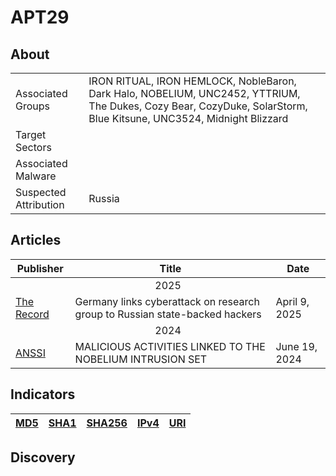 <h1>APT29</h1>

<h2>About</h2>
<table>
  <tr>
    <td>Associated Groups</td>
    <td>IRON RITUAL, IRON HEMLOCK, NobleBaron, Dark Halo, NOBELIUM, UNC2452, YTTRIUM, The Dukes, Cozy Bear, CozyDuke, SolarStorm, Blue Kitsune, UNC3524, Midnight Blizzard</td>
  </tr>
  <tr>
    <td>Target Sectors</td>
    <td></td>
  </tr>
  <tr>
    <td>Associated Malware</td>
    <td></td>
  </tr>
  <tr>
    <td>Suspected Attribution</td>
    <td>Russia</td>
  </tr>
</table>

<h2>Articles</h2>
<table>
  <thead>
    <tr>
      <th>Publisher</th>
      <th>Title</th>
      <th>Date</th>
    </tr>
  </thead>
  <tbody>
    <tr>
      <td colspan="100" align="center">2025</td>
    </tr>
    <tr>
      <td>
        <a href="https://therecord.media/germany-links-cyberattack-russian-hackers">The Record</a>
      </td>
      <td>Germany links cyberattack on research group to Russian state-backed hackers</td>
      <td>April 9, 2025</td>
    </tr>
    <tr>
      <td colspan="100" align="center">2024</td>
    </tr>
    <tr>
      <td>
        <a href="https://www.cert.ssi.gouv.fr/uploads/CERTFR-2024-CTI-006.pdf">ANSSI</a>
      </td>
      <td>MALICIOUS ACTIVITIES LINKED TO THE NOBELIUM INTRUSION SET</td>
      <td>June 19, 2024</td>
    </tr>
  </tbody>
</table>


<h2>Indicators</h2>
<table>
  <thead>
    <tr>
      <th>
        <a href="https://github.com/PudgyDragon/Threat-Intel/blob/main/All/APT29/samples.md5">MD5</a>
      </th>
      <th>
        <a href="https://github.com/PudgyDragon/Threat-Intel/blob/main/All/APT29/samples.sha1">SHA1</a>
      </th>
      <th>
        <a href="https://github.com/PudgyDragon/Threat-Intel/blob/main/All/APT29/samples.sha256">SHA256</a>
      </th>
      <th>
        <a href="https://github.com/PudgyDragon/Threat-Intel/blob/main/All/APT29/IPv4.txt">IPv4</a>
      </th>
      <th>
        <a href="https://github.com/PudgyDragon/Threat-Intel/blob/main/All/APT29/uri.txt">URI</a>
      </th>
    </tr>
  </thead>
</table>


<h2>Discovery</h2>

